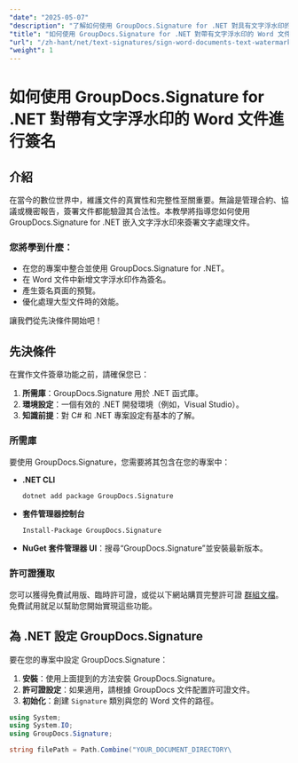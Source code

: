 ```yaml
---
"date": "2025-05-07"
"description": "了解如何使用 GroupDocs.Signature for .NET 對具有文字浮水印的 Word 文件進行簽名，以確保文件的完整性和真實性。"
"title": "如何使用 GroupDocs.Signature for .NET 對帶有文字浮水印的 Word 文件進行簽名"
"url": "/zh-hant/net/text-signatures/sign-word-documents-text-watermark-groupdocs-dotnet/"
"weight": 1
---
```


# 如何使用 GroupDocs.Signature for .NET 對帶有文字浮水印的 Word 文件進行簽名

## 介紹
在當今的數位世界中，維護文件的真實性和完整性至關重要。無論是管理合約、協議或機密報告，簽署文件都能驗證其合法性。本教學將指導您如何使用 GroupDocs.Signature for .NET 嵌入文字浮水印來簽署文字處理文件。

### 您將學到什麼：
- 在您的專案中整合並使用 GroupDocs.Signature for .NET。
- 在 Word 文件中新增文字浮水印作為簽名。
- 產生簽名頁面的預覽。
- 優化處理大型文件時的效能。

讓我們從先決條件開始吧！

## 先決條件
在實作文件簽章功能之前，請確保您已：
1. **所需庫**：GroupDocs.Signature 用於 .NET 函式庫。
2. **環境設定**：一個有效的 .NET 開發環境（例如，Visual Studio）。
3. **知識前提**：對 C# 和 .NET 專案設定有基本的了解。

### 所需庫
要使用 GroupDocs.Signature，您需要將其包含在您的專案中：
- **.NET CLI**
  ```bash
  dotnet add package GroupDocs.Signature
  ```
- **套件管理器控制台**
  ```
  Install-Package GroupDocs.Signature
  ```

- **NuGet 套件管理器 UI**：搜尋“GroupDocs.Signature”並安裝最新版本。

### 許可證獲取
您可以獲得免費試用版、臨時許可證，或從以下網站購買完整許可證 [群組文檔](https://purchase.groupdocs.com/buy)。免費試用就足以幫助您開始實現這些功能。

## 為 .NET 設定 GroupDocs.Signature
要在您的專案中設定 GroupDocs.Signature：
1. **安裝**：使用上面提到的方法安裝 GroupDocs.Signature。
2. **許可證設定**：如果適用，請根據 GroupDocs 文件配置許可證文件。
3. **初始化**：創建 `Signature` 類別與您的 Word 文件的路徑。

```csharp
using System;
using System.IO;
using GroupDocs.Signature;

string filePath = Path.Combine("YOUR_DOCUMENT_DIRECTORY\
